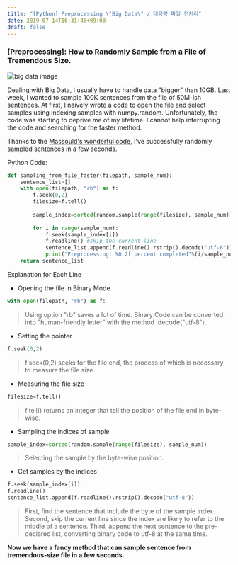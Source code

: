 ```yaml
---
title: "[Python] Preprocessing \"Big Data\" / 대용량 파일 전처리"
date: 2019-07-14T16:31:46+09:00
draft: false
---
```


### [Preprocessing]: How to Randomly Sample from a File of Tremendous Size.


![big data image](https://media.makeameme.org/created/big-data-big-5ab38c.jpg)




Dealing with Big Data, I usually have to handle data "bigger" than 10GB. Last week, I wanted to sample 100K sentences from the file of 50M-ish sentences. At first, I naively wrote a code to open the file and select samples using indexing samples with numpy.random. Unfortunately, the code was starting to deprive me of my lifetime. I cannot help interrupting the code and searching for the faster method. 

Thanks to the [Massould's wonderful code](http://metadatascience.com/2014/02/27/random-sampling-from-very-large-files/), I've successfully randomly sampled sentences in a few seconds.

Python Code:

```python
def sampling_from_file_faster(filepath, sample_num):
    sentence_list=[]
    with open(filepath, "rb") as f:
        f.seek(0,2)
        filesize=f.tell()
        
        sample_index=sorted(random.sample(range(filesize), sample_num))
        
        for i in range(sample_num):
            f.seek(sample_index[i])
            f.readline() #skip the current line
            sentence_list.append(f.readline().rstrip().decode("utf-8"))
            print("Preprocessing: %0.2f percent completed"%(i/sample_num*100), end='\r')
    return sentence_list
```

Explanation for Each Line

+ Opening the file in Binary Mode

```python
with open(filepath, "rb") as f:
```
> Using option "rb" saves a lot of time. Binary Code can be converted into "human-friendly letter" with the method .decode("utf-8"). 


+ Setting the pointer
```python
f.seek(0,2)
```
> f.seek(0,2) seeks for the file end, the process of which is necessary to measure the file size. 


+ Measuring the file size
```python
filesize=f.tell()
```
> f.tell() returns an integer that tell the position of the file end in byte-wise.


+ Sampling the indices of sample
```python
sample_index=sorted(random.sample(range(filesize), sample_num))
```
> Selecting the sample by the byte-wise position.


+ Get samples by the indices
```python
f.seek(sample_index[i])
f.readline()
sentence_list.append(f.readline().rstrip().decode("utf-8"))
```
> First, find the sentence that include the byte of the sample index. Second, skip the current line since the index are likely to refer to the middle of a sentence. Third, append the next sentence to the pre-declared list, converting binary code to utf-8 at the same time. 

**Now we have a fancy method that can sample sentence from tremendous-size file in a few seconds.**


